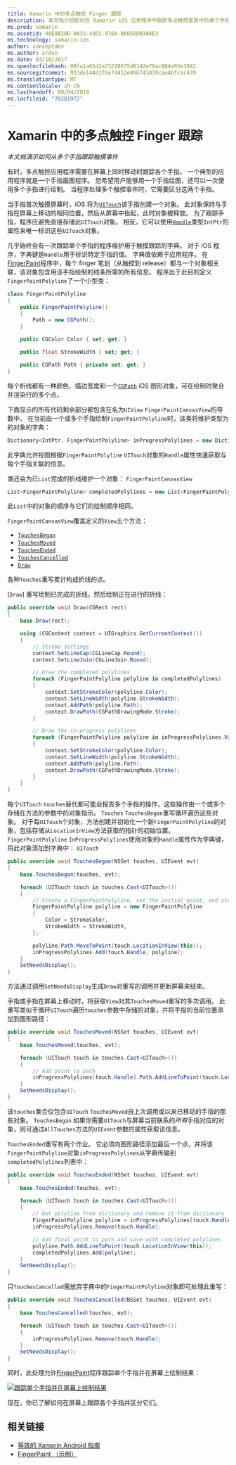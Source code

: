 ```yaml
---
title: Xamarin 中的多点触控 Finger 跟踪
description: 本文档介绍如何在 Xamarin iOS 应用程序中跟踪多点触控笔势中的单个手指。 它围绕手指绘制应用程序示例。
ms.prod: xamarin
ms.assetid: 48E8B20D-0833-43D2-976A-0605DDB386E3
ms.technology: xamarin-ios
author: conceptdev
ms.author: crdun
ms.date: 03/18/2017
ms.openlocfilehash: 00fa1a65d2a73220675d8142e70ac904a93e3042
ms.sourcegitcommit: 933de144d1fbe7d412e49b743839cae4bfcac439
ms.translationtype: MT
ms.contentlocale: zh-CN
ms.lasthandoff: 09/04/2019
ms.locfileid: "70281972"
---
```

# <a name="multi-touch-finger-tracking-in-xamarinios"></a>Xamarin 中的多点触控 Finger 跟踪

_本文档演示如何从多个手指跟踪触摸事件_

有时，多点触控应用程序需要在屏幕上同时移动时跟踪各个手指。 一个典型的应用程序就是一个手指画图程序。 您希望用户能够用一个手指绘图，还可以一次使用多个手指进行绘制。 当程序处理多个触控事件时，它需要区分这两个手指。

当手指首次触摸屏幕时，iOS 将为[`UITouch`](xref:UIKit.UITouch)该手指创建一个对象。 此对象保持与手指在屏幕上移动的相同位置，然后从屏幕中抬起，此时对象被释放。 为了跟踪手指，程序应避免直接存储此`UITouch`对象。 相反，它可以使用[`Handle`](xref:Foundation.NSObject.Handle)类型`IntPtr`的属性来唯一标识这些`UITouch`对象。

几乎始终会有一次跟踪单个手指的程序维护用于触摸跟踪的字典。 对于 iOS 程序，字典键是`Handle`用于标识特定手指的值。 字典值依赖于应用程序。 在[FingerPaint](https://docs.microsoft.com/samples/xamarin/ios-samples/applicationfundamentals-fingerpaint)程序中，每个 finger 笔划（从触控到 release）都与一个对象相关联，该对象包含用该手指绘制的线条所需的所有信息。 程序出于此目的定义`FingerPaintPolyline`了一个小型类：

```csharp
class FingerPaintPolyline
{
    public FingerPaintPolyline()
    {
        Path = new CGPath();
    }

    public CGColor Color { set; get; }

    public float StrokeWidth { set; get; }

    public CGPath Path { private set; get; }
}
```

每个折线都有一种颜色、描边宽度和一个[`CGPath`](xref:CoreGraphics.CGPath) iOS 图形对象，可在绘制时聚合并渲染行的多个点。


下面显示的所有代码剩余部分都包含在名为`UIView` `FingerPaintCanvasView`的导数中。 在当前由一个或多个手指绘制`FingerPaintPolyline`时，该类将维护类型为的对象的字典：

```csharp
Dictionary<IntPtr, FingerPaintPolyline> inProgressPolylines = new Dictionary<IntPtr, FingerPaintPolyline>();
```

此字典允许视图根据`FingerPaintPolyline` `UITouch`对象的`Handle`属性快速获取与每个手指关联的信息。

类还会为已`List`完成的折线维护一个对象： `FingerPaintCanvasView`

```csharp
List<FingerPaintPolyline> completedPolylines = new List<FingerPaintPolyline>();
```

此`List`中的对象的顺序与它们的绘制顺序相同。

`FingerPaintCanvasView`覆盖定义的`View`五个方法：

- [`TouchesBegan`](xref:UIKit.UIResponder.TouchesBegan(Foundation.NSSet,UIKit.UIEvent))
- [`TouchesMoved`](xref:UIKit.UIResponder.TouchesMoved(Foundation.NSSet,UIKit.UIEvent))
- [`TouchesEnded`](xref:UIKit.UIResponder.TouchesEnded(Foundation.NSSet,UIKit.UIEvent))
- [`TouchesCancelled`](xref:UIKit.UIResponder.TouchesCancelled(Foundation.NSSet,UIKit.UIEvent))
- [`Draw`](xref:UIKit.UIView.Draw(CoreGraphics.CGRect))

各种`Touches`重写累计构成折线的点。

[`Draw`] 重写绘制已完成的折线，然后绘制正在进行的折线：

```csharp
public override void Draw(CGRect rect)
{
    base.Draw(rect);

    using (CGContext context = UIGraphics.GetCurrentContext())
    {
        // Stroke settings
        context.SetLineCap(CGLineCap.Round);
        context.SetLineJoin(CGLineJoin.Round);

        // Draw the completed polylines
        foreach (FingerPaintPolyline polyline in completedPolylines)
        {
            context.SetStrokeColor(polyline.Color);
            context.SetLineWidth(polyline.StrokeWidth);
            context.AddPath(polyline.Path);
            context.DrawPath(CGPathDrawingMode.Stroke);
        }

        // Draw the in-progress polylines
        foreach (FingerPaintPolyline polyline in inProgressPolylines.Values)
        {
            context.SetStrokeColor(polyline.Color);
            context.SetLineWidth(polyline.StrokeWidth);
            context.AddPath(polyline.Path);
            context.DrawPath(CGPathDrawingMode.Stroke);
        }
    }
}
```

每个`UITouch` `touches`替代都可能会报告多个手指的操作，这些操作由一个或多个存储在方法的参数中的对象指示。 `Touches` `TouchesBegan`重写循环遍历这些对象。 对于每`UITouch`个对象，方法创建并初始化一个新`FingerPaintPolyline`的对象，包括存储从`LocationInView`方法获取的指针的初始位置。 `FingerPaintPolyline` `InProgressPolylines`使用对象的`Handle`属性作为字典键，将此对象添加到字典中： `UITouch`

```csharp
public override void TouchesBegan(NSSet touches, UIEvent evt)
{
    base.TouchesBegan(touches, evt);

    foreach (UITouch touch in touches.Cast<UITouch>())
    {
        // Create a FingerPaintPolyline, set the initial point, and store it
        FingerPaintPolyline polyline = new FingerPaintPolyline
        {
            Color = StrokeColor,
            StrokeWidth = StrokeWidth,
        };

        polyline.Path.MoveToPoint(touch.LocationInView(this));
        inProgressPolylines.Add(touch.Handle, polyline);
    }
    SetNeedsDisplay();
}
```

方法通过调用`SetNeedsDisplay`生成`Draw`对重写的调用并更新屏幕来结束。

手指或手指在屏幕上移动时，将获取`View`对其`TouchesMoved`重写的多次调用。 此重写类似于循环`UITouch`遍历`touches`参数中存储的对象，并将手指的当前位置添加到图形路径：

```csharp
public override void TouchesMoved(NSSet touches, UIEvent evt)
{
    base.TouchesMoved(touches, evt);

    foreach (UITouch touch in touches.Cast<UITouch>())
    {
        // Add point to path
        inProgressPolylines[touch.Handle].Path.AddLineToPoint(touch.LocationInView(this));
    }
    SetNeedsDisplay();
}
```

该`touches`集合仅包含`UITouch` `TouchesMoved`自上次调用或以来已移动的手指的那些对象。 `TouchesBegan` 如果你需要`UITouch`与屏幕当前联系的*所有*手指对应的对象，则可通过`AllTouches`方法的`UIEvent`参数的属性获取该信息。

`TouchesEnded`重写有两个作业。 它必须向图形路径添加最后一个点，并将该`FingerPaintPolyline`对象`inProgressPolylines`从字典传输到`completedPolylines`列表中：

```csharp
public override void TouchesEnded(NSSet touches, UIEvent evt)
{
    base.TouchesEnded(touches, evt);

    foreach (UITouch touch in touches.Cast<UITouch>())
    {
        // Get polyline from dictionary and remove it from dictionary
        FingerPaintPolyline polyline = inProgressPolylines[touch.Handle];
        inProgressPolylines.Remove(touch.Handle);

        // Add final point to path and save with completed polylines
        polyline.Path.AddLineToPoint(touch.LocationInView(this));
        completedPolylines.Add(polyline);
    }
    SetNeedsDisplay();
}
```

只`TouchesCancelled`需放弃字典中的`FingerPaintPolyline`对象即可处理此重写：

```csharp
public override void TouchesCancelled(NSSet touches, UIEvent evt)
{
    base.TouchesCancelled(touches, evt);

    foreach (UITouch touch in touches.Cast<UITouch>())
    {
        inProgressPolylines.Remove(touch.Handle);
    }
    SetNeedsDisplay();
}
```

同时，此处理允许[FingerPaint](https://docs.microsoft.com/samples/xamarin/ios-samples/applicationfundamentals-fingerpaint)程序跟踪单个手指并在屏幕上绘制结果：

[![](touch-tracking-images/image01.png "跟踪单个手指并在屏幕上绘制结果")](touch-tracking-images/image01.png#lightbox)

现在，你已了解如何在屏幕上跟踪各个手指并区分它们。



## <a name="related-links"></a>相关链接

- [等效的 Xamarin Android 指南](~/android/app-fundamentals/touch/touch-tracking.md)
- [FingerPaint （示例）](https://docs.microsoft.com/samples/xamarin/ios-samples/applicationfundamentals-fingerpaint)
